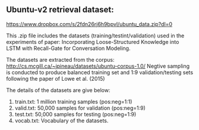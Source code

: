 ## Ubuntu-v2 retrieval dataset:
https://www.dropbox.com/s/2fdn26rj6h9bpvl/ubuntu_data.zip?dl=0


This .zip file includes the datasets (training/testint/validation) used in the experiments of paper:
Incorporating Loose-Structured Knowledge into LSTM with Recall-Gate for Conversation Modeling.

The datasets are extracted from the corpus: http://cs.mcgill.ca/~jpineau/datasets/ubuntu-corpus-1.0/ 
Negtive sampling is conducted to produce balanced training set and 1:9 validation/testing sets following the paper of Lowe et al. (2015)

The details of the datasets are give below:
1. train.txt: 1 million training samples (pos:neg=1:1)
2. valid.txt: 50,000 samples for validation (pos:neg=1:9)
3. test.txt: 50,000 samples for testing (pos:neg=1:9)
4. vocab.txt: Vocabulary of the datasets. 

